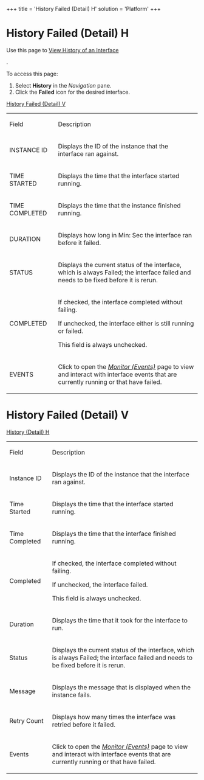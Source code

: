 +++
title = 'History Failed (Detail) H'
solution = 'Platform'
+++

# History Failed (Detail) H

<div class="use">

Use this page to [View History of an
Interface](../Use_Cases/View_History_of_an_Interface)

.

</div>

To access this page:

1.  Select **History** in the *Navigation* pane.
2.  Click the **Failed** icon for the desired interface.

[History Failed (Detail) V](#HistoryFailedDetailedV)

<table>
<tbody>
<tr class="odd">
<td><p>Field</p></td>
<td><p>Description</p></td>
</tr>
<tr class="even">
<td><p>INSTANCE ID</p></td>
<td><p>Displays the ID of the instance that the interface ran against.</p></td>
</tr>
<tr class="odd">
<td><p>TIME STARTED</p></td>
<td><p>Displays the time that the interface started running.</p></td>
</tr>
<tr class="even">
<td><p>TIME COMPLETED</p></td>
<td><p>Displays the time that the instance finished running.</p></td>
</tr>
<tr class="odd">
<td><p>DURATION</p></td>
<td><p>Displays how long in Min: Sec the interface ran before it failed. </p></td>
</tr>
<tr class="even">
<td><p>STATUS</p></td>
<td><p>Displays the current status of the interface, which is always Failed; the interface failed and needs to be fixed before it is rerun.</p></td>
</tr>
<tr class="odd">
<td><p>COMPLETED</p></td>
<td><p>If checked, the interface completed without failing.</p>
<p>If unchecked, the interface either is still running or failed.</p>
<p>This field is always unchecked.</p></td>
</tr>
<tr class="even">
<td><p>EVENTS</p></td>
<td><p>Click to open the <em><a href="Monitor_Events">Monitor (Events)</a></em> page to view and interact with interface events that are currently running or that have failed.</p></td>
</tr>
</tbody>
</table>

# <span id="HistoryFailedDetailedV"></span> History Failed (Detail) V

[History (Detail) H](#HistoryFailedDetailedH)

<table>
<tbody>
<tr class="odd">
<td><p>Field</p></td>
<td><p>Description</p></td>
</tr>
<tr class="even">
<td><p>Instance ID</p></td>
<td><p>Displays the ID of the instance that the interface ran against.</p></td>
</tr>
<tr class="odd">
<td><p>Time Started</p></td>
<td><p>Displays the time that the interface started running.</p></td>
</tr>
<tr class="even">
<td><p>Time Completed</p></td>
<td><p>Displays the time that the interface finished running.</p></td>
</tr>
<tr class="odd">
<td><p>Completed</p></td>
<td><p>If checked, the interface completed without failing.</p>
<p>If unchecked, the interface failed.</p>
<p>This field is always unchecked.</p></td>
</tr>
<tr class="even">
<td><p>Duration</p></td>
<td><p>Displays the time that it took for the interface to run.</p></td>
</tr>
<tr class="odd">
<td><p>Status</p></td>
<td><p>Displays the current status of the interface, which is always Failed; the interface failed and needs to be fixed before it is rerun.</p></td>
</tr>
<tr class="even">
<td><p>Message</p></td>
<td><p>Displays the message that is displayed when the instance fails.</p></td>
</tr>
<tr class="odd">
<td><p>Retry Count</p></td>
<td><p>Displays how many times the interface was retried before it failed.</p></td>
</tr>
<tr class="even">
<td><p>Events</p></td>
<td><p>Click to open the <em><a href="Monitor_Events">Monitor (Events)</a></em> page to view and interact with interface events that are currently running or that have failed.</p></td>
</tr>
</tbody>
</table>

